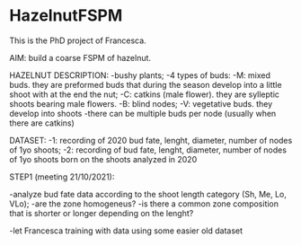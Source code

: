 # HazelnutFSPM

This is the PhD project of Francesca.

AIM: build a coarse FSPM of hazelnut.

HAZELNUT DESCRIPTION:
-bushy plants;
-4 types of buds:
  -M: mixed buds. they are preformed buds that during the season develop into a little shoot with at the end the nut;
  -C: catkins (male flower). they are sylleptic shoots bearing male flowers.
  -B: blind nodes;
  -V: vegetative buds. they develop into shoots
-there can be multiple buds per node (usually when there are catkins) 
 
DATASET:
-1: recording of 2020 bud fate, lenght, diameter, number of nodes of 1yo shoots;
-2: recording of bud fate, lenght, diameter, number of nodes of 1yo shoots born on the shoots analyzed in 2020


STEP1 (meeting 21/10/2021): 

-analyze bud fate data according to the shoot length category (Sh, Me, Lo, VLo);
  -are the zone homogeneus? 
  -is there a common zone composition that is shorter or longer depending on the lenght?
 
 -let Francesca training with data using some easier old dataset
